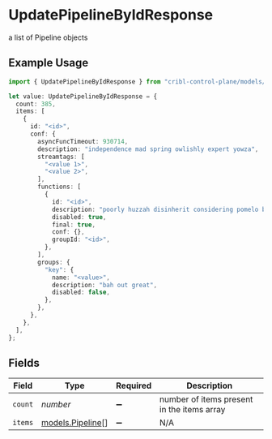 # UpdatePipelineByIdResponse

a list of Pipeline objects

## Example Usage

```typescript
import { UpdatePipelineByIdResponse } from "cribl-control-plane/models/operations";

let value: UpdatePipelineByIdResponse = {
  count: 385,
  items: [
    {
      id: "<id>",
      conf: {
        asyncFuncTimeout: 930714,
        description: "independence mad spring owlishly expert yowza",
        streamtags: [
          "<value 1>",
          "<value 2>",
        ],
        functions: [
          {
            id: "<id>",
            description: "poorly huzzah disinherit considering pomelo barring",
            disabled: true,
            final: true,
            conf: {},
            groupId: "<id>",
          },
        ],
        groups: {
          "key": {
            name: "<value>",
            description: "bah out great",
            disabled: false,
          },
        },
      },
    },
  ],
};
```

## Fields

| Field                                         | Type                                          | Required                                      | Description                                   |
| --------------------------------------------- | --------------------------------------------- | --------------------------------------------- | --------------------------------------------- |
| `count`                                       | *number*                                      | :heavy_minus_sign:                            | number of items present in the items array    |
| `items`                                       | [models.Pipeline](../../models/pipeline.md)[] | :heavy_minus_sign:                            | N/A                                           |